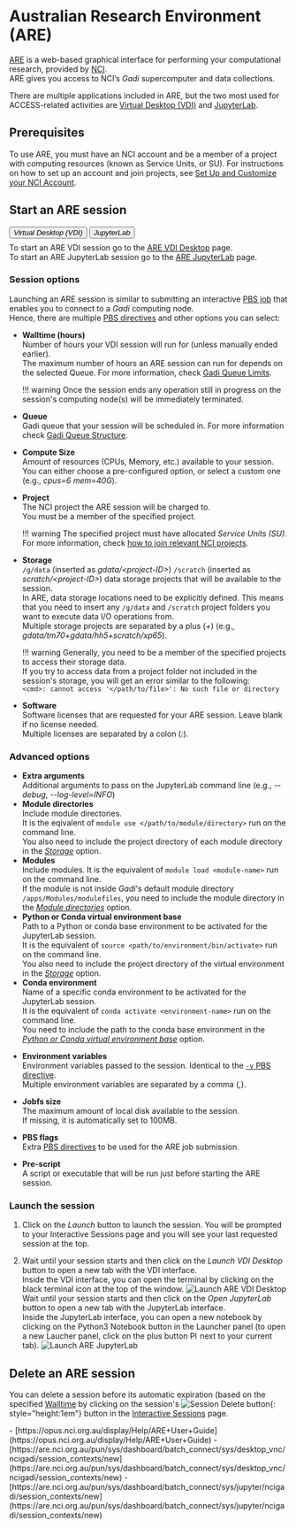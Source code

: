 # Australian Research Environment (ARE)

[ARE](https://are-auth.nci.org.au) is a web-based graphical interface for performing your computational research, provided by [NCI](https://nci.org.au).<br>
ARE gives you access to NCI’s _Gadi_ supercomputer and data collections.

There are multiple applications included in ARE, but the two most used for ACCESS-related activities are [Virtual Desktop (VDI)](#vdi) and [JupyterLab](#jupyterlab).

## Prerequisites
To use ARE, you must have an NCI account and be a member of a project with computing resources (known as Service Units, or SU). For instructions on how to set up an account and join projects, see <a href="/getting_started/set_up_nci_account">Set Up and Customize your NCI Account</a>.

## Start an ARE session
<!-- Tab labels -->
<div class="tabLabels" label="are-apps" style="margin-bottom: 0.5rem;">
    <button id="vdi"><i>Virtual Desktop (VDI)</i></button>
    <button id="jupyterlab"><i>JupyterLab</i></button>
</div>
<!-- Tab contents -->
<div class="tabContents" label="are-apps">
    <!-- VDI -->
    <div>
        To start an ARE VDI session go to the <a href="https://are.nci.org.au/pun/sys/dashboard/batch_connect/sys/desktop_vnc/ncigadi/session_contexts/new" target="_blank">ARE VDI Desktop</a> page.
    </div>
    <!-- Jupyterlab -->
    <div>
        To start an ARE JupyterLab session go to the <a href="https://are.nci.org.au/pun/sys/dashboard/batch_connect/sys/jupyter/ncigadi/session_contexts/new" target="_blank">ARE JupyterLab</a> page.
    </div>
</div>
<!-- End of tab contents -->

### Session options
Launching an ARE session is similar to submitting an interactive [PBS job](https://opus.nci.org.au/display/Help/4.+PBS+Jobs) that enables you to connect to a _Gadi_ computing node.<br>
Hence, there are multiple [PBS directives](https://opus.nci.org.au/display/Help/PBS+Directives+Explained) and other options you can select:

- **<span markdown id="walltime-option">Walltime (hours)</span>**<br>
    Number of hours your VDI session will run for (unless manually ended earlier).<br>
    The maximum number of hours an ARE session can run for depends on the selected Queue. For more information, check [Gadi Queue Limits](https://opus.nci.org.au/display/Help/Queue+Limits).

    !!! warning
        Once the session ends any operation still in progress on the session's computing node(s) will be immediately terminated.
    
- **Queue**<br>
    Gadi queue that your session will be scheduled in. For more information check [Gadi Queue Structure](https://opus.nci.org.au/display/Help/Queue+Structure).

- **Compute Size**<br>
    Amount of resources (CPUs, Memory, etc.) available to your session.<br>
    You can either choose a pre-configured option, or select a custom one (e.g., _cpus=6 mem=40G_).

- **Project**<br>
    The NCI project the ARE session will be charged to.<br>
    You must be a member of the specified project.
    
    !!! warning
        The specified project must have allocated _Service Units (SU)_.<br>
        For more information, check [how to join relevant NCI projects](/getting_started/set_up_nci_account#join-relevant-nci-projects).

- **<span markdown id="storage-option">Storage</span>**<br>
    `/g/data` (inserted as _gdata/&lt;project-ID&gt;_) `/scratch` (inserted as _scratch/&lt;project-ID&gt;_) data storage projects that will be available to the session.<br>
    In ARE, data storage locations need to be explicitly defined. This means that you need to insert any `/g/data` and `/scratch` project folders you want to execute data I/O operations from.<br>
    Multiple storage projects are separated by a plus (_+_) (e.g., _gdata/tm70+gdata/hh5+scratch/xp65_).

    !!! warning
        Generally, you need to be a member of the specified projects to access their storage data.<br>
        If you try to access data from a project folder not included in the session's storage, you will get an error similar to the following:<br>
        `<cmd>: cannot access '</path/to/file>': No such file or directory`

- **Software**<br>
    Software licenses that are requested for your ARE session. Leave blank if no license needed.<br>
    Multiple licenses are separated by a colon (_:_).

### Advanced options
<!-- Tab contents -->
<div class="tabContents" label="are-apps">
<!-- VDI -->
    <div>
    </div>
<!-- Jupyterlab -->
    <div>
        <ul>
            <li>
                <b>Extra arguments</b>
                <br>
                Additional arguments to pass on the JupyterLab command line (e.g., <i>--debug</i>, <i>--log-level=INFO</i>)
            </li>
            <li>
                <b id="module-directories-option">Module directories</b>
                <br>
                Include module directories.
                <br>
                It is the eqivalent of <code>module use &lt;/path/to/module/directory&gt;</code> run on the command line.
                <div class='admonition warning'>
                    You also need to include the project directory of each module directory in the <a href="#storage-option"><i>Storage</i></a> option.
                </div>
            </li>
            <li>
                <b>Modules</b>
                <br>
                Include modules.
                It is the equivalent of <code>module load &lt;module-name&gt;</code> run on the command line.
                <div class='admonition warning'>
                    If the module is not inside <i>Gadi</i>'s default module directory <code>/apps/Modules/modulefiles</code>, you need to include the module directory in the <a href="#module-directories-option"><i>Module directories</i></a> option.
                </div>
            </li>
            <li>
                <b id="venv-base-option">Python or Conda virtual environment base</b>
                <br>
                Path to a Python or conda base environment to be activated for the JupyterLab session.
                <br>
                It is the equivalent of <code>source &lt;path/to/environment/bin/activate&gt;</code> run on the command line.
                <div class='admonition warning'>
                    You also need to include the project directory of the virtual environment in the <a href="#storage-option"><i>Storage</i></a> option.
                </div>
            </li>
            <li>
                <b>Conda environment</b>
                <br>
                Name of a specific conda environment to be activated for the JupyterLab session.
                <br>
                It is the equivalent of <code>conda activate &lt;environment-name&gt;</code> run on the command line.
                <div class='admonition warning'>
                    You need to include the path to the conda base environment in the <a href="#venv-base-option"><i>Python or Conda virtual environment base</i></a> option.
                </div>
            </li>
        </ul>
    </div>
</div>
<!-- End of tab contents -->
    
- **Environment variables**<br>
    Environment variables passed to the session. Identical to the [`-v` PBS directive](https://opus.nci.org.au/display/Help/PBS+Directives+Explained#PBSDirectivesExplained--v%3Cvar=10,%22var2='A,B'%22%3E).<br>
    Multiple environment variables are separated by a comma (_,_).

- **Jobfs size**<br>
    The maximum amount of local disk available to the session.<br>
    If missing, it is automatically set to 100MB.

- **PBS flags**<br>
    Extra [PBS directives](https://opus.nci.org.au/display/Help/PBS+Directives+Explained) to be used for the ARE job submission.

- **Pre-script**<br>
    A script or executable that will be run just before starting the ARE session.

### Launch the session

1. Click on the <i>Launch</i> button to launch the session. You will be prompted to your Interactive Sessions page and you will see your last requested session at the top.

2. 
   <!-- Tab contents -->
    <div class="tabContents" label="are-apps">
        <!-- VDI -->
        <div>
            Wait until your session starts and then click on the <i>Launch VDI Desktop</i> button to open a new tab with the VDI interface.
            <br>
            Inside the VDI interface, you can open the terminal by clicking on the black terminal icon at the top of the window.
            <img src="/assets/launch_are_vdi_desktop.gif" alt="Launch ARE VDI Desktop" class="example-img" loading="lazy"/>
        </div>
        <!-- Jupyterlab -->
        <div>
            Wait until your session starts and then click on the <i>Open JupyterLab</i> button to open a new tab with the JupyterLab interface.
            <br>
            Inside the JupyterLab interface, you can open a new notebook by clicking on the Python3 Notebook button in the Launcher panel (to open a new Laucher panel, click on the plus button <img src="/assets/jupyterlab_plus_button.png" alt="Plus button" style="height:1em"/> next to your current tab).
            <img src="/assets/launch_are_jupyterlab.gif" alt="Launch ARE JupyterLab" class="example-img" loading="lazy"/>
        </div>
    </div>
    <!-- End of tab contents -->

## Delete an ARE session
You can delete a session before its automatic expiration (based on the specified [Walltime](#walltime-option) by clicking on the session's ![Session Delete button](/assets/session_delete_button.png){: style="height:1em"} button in the [Interactive Sessions](https://are.nci.org.au/pun/sys/dashboard/batch_connect/sessions) page.

<custom-references>
- [https://opus.nci.org.au/display/Help/ARE+User+Guide](https://opus.nci.org.au/display/Help/ARE+User+Guide)
- [https://are.nci.org.au/pun/sys/dashboard/batch_connect/sys/desktop_vnc/ncigadi/session_contexts/new](https://are.nci.org.au/pun/sys/dashboard/batch_connect/sys/desktop_vnc/ncigadi/session_contexts/new)
- [https://are.nci.org.au/pun/sys/dashboard/batch_connect/sys/jupyter/ncigadi/session_contexts/new](https://are.nci.org.au/pun/sys/dashboard/batch_connect/sys/jupyter/ncigadi/session_contexts/new)
</custom-references>